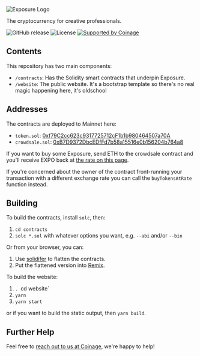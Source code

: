 ![Exposure Logo](https://i.imgur.com/qX6iRSF.png "Exposure Logo")

The cryptocurrency for creative professionals.

![GitHub release](https://img.shields.io/github/release/CoinageCrypto/Exposure.svg)
![License](https://img.shields.io/github/license/CoinageCrypto/Exposure.svg)
[![Supported by Coinage](https://coina.ge/assets/supported-by-coinage-badge.svg)](https://coina.ge/?utm_source=github&utm_medium=badge&utm_campaign=exposure)

## Contents

This repository has two main components:

- `/contracts`: Has the Solidity smart contracts that underpin Exposure.
- `/website`: The public website. It's a bootstrap template so there's no real magic happening here, it's oldschool

## Addresses

The contracts are deployed to Mainnet here:

- `token.sol`: [0xf79C2cc623c9317725712cF1b1b980464507a70A](https://etherscan.io/token/0xf79c2cc623c9317725712cf1b1b980464507a70a)
- `crowdsale.sol`: [0xB7D9372DbcEDfFd7b58a15516e0b156204b764a8](https://etherscan.io/address/0xB7D9372DbcEDfFd7b58a15516e0b156204b764a8)

If you want to buy some Exposure, send ETH to the crowdsale contract and you'll receive EXPO back at [the rate on this page](https://etherscan.io/address/0xB7D9372DbcEDfFd7b58a15516e0b156204b764a8#readContract).

If you're concerned about the owner of the contract front-running your transaction with a different exchange rate you can call the `buyTokensAtRate` function instead.

## Building

To build the contracts, install `solc`, then:

1. `cd contracts`
2. `solc *.sol` with whatever options you want, e.g. `--abi` and/or `--bin`

Or from your browser, you can:

1. Use [solidifer](https://solidifier.coina.ge) to flatten the contracts.
2. Put the flattened version into [Remix](https://remix.ethereum.org/).

To build the website:

1. `. `cd website`
2. `yarn`
3. `yarn start`

or if you want to build the static output, then `yarn build`.

## Further Help

Feel free to [reach out to us at Coinage](mailto:hello@coina.ge), we're happy to help!

